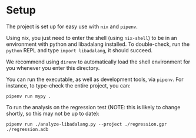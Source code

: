 # Setup

The project is set up for easy use with `nix` and `pipenv`.

Using nix, you just need to enter the shell (using `nix-shell`) to be in an
environment with python and libadalang installed. To double-check, run the
`python` REPL and type `import libadalang`, it should succeed.

We recommend using `direnv` to automatically load the shell environment for you
whenever you enter this directory.

You can run the executable, as well as development tools, via `pipenv`. For
instance, to type-check the entire project, you can:

```shell
pipenv run mypy .
```

To run the analysis on the regression test (NOTE: this is likely to change
shortly, so this may not be up to date):

```shell
pipenv run ./analyze-libadalang.py --project ./regression.gpr ./regression.adb
```
